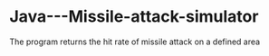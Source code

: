 # Java---Missile-attack-simulator
The program returns the hit rate of missile attack on a defined area
